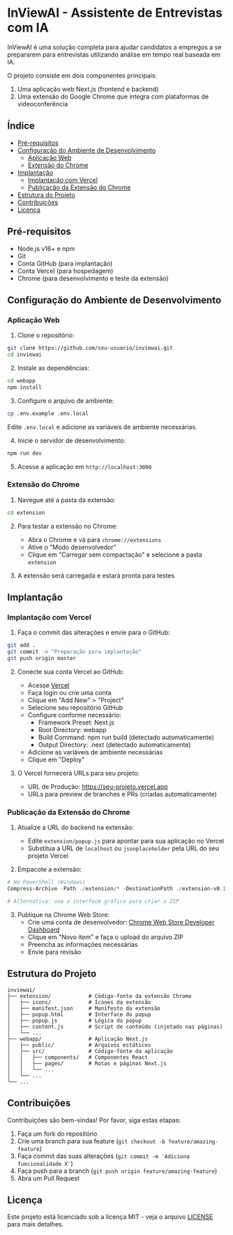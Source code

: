 # InViewAI - Assistente de Entrevistas com IA

InViewAI é uma solução completa para ajudar candidatos a empregos a se prepararem para entrevistas utilizando análise em tempo real baseada em IA.

O projeto consiste em dois componentes principais:
1. Uma aplicação web Next.js (frontend e backend)
2. Uma extensão do Google Chrome que integra com plataformas de videoconferência

## Índice

- [Pré-requisitos](#pré-requisitos)
- [Configuração do Ambiente de Desenvolvimento](#configuração-do-ambiente-de-desenvolvimento)
  - [Aplicação Web](#aplicação-web)
  - [Extensão do Chrome](#extensão-do-chrome)
- [Implantação](#implantação)
  - [Implantação com Vercel](#implantação-com-vercel)
  - [Publicação da Extensão do Chrome](#publicação-da-extensão-do-chrome)
- [Estrutura do Projeto](#estrutura-do-projeto)
- [Contribuições](#contribuições)
- [Licença](#licença)

## Pré-requisitos

- Node.js v16+ e npm
- Git
- Conta GitHub (para implantação)
- Conta Vercel (para hospedagem)
- Chrome (para desenvolvimento e teste da extensão)

## Configuração do Ambiente de Desenvolvimento

### Aplicação Web

1. Clone o repositório:
```bash
git clone https://github.com/seu-usuario/inviewai.git
cd inviewai
```

2. Instale as dependências:
```bash
cd webapp
npm install
```

3. Configure o arquivo de ambiente:
```bash
cp .env.example .env.local
```
Edite `.env.local` e adicione as variáveis de ambiente necessárias.

4. Inicie o servidor de desenvolvimento:
```bash
npm run dev
```

5. Acesse a aplicação em `http://localhost:3000`

### Extensão do Chrome

1. Navegue até a pasta da extensão:
```bash
cd extension
```

2. Para testar a extensão no Chrome:
   - Abra o Chrome e vá para `chrome://extensions`
   - Ative o "Modo desenvolvedor"
   - Clique em "Carregar sem compactação" e selecione a pasta `extension`

3. A extensão será carregada e estará pronta para testes

## Implantação

### Implantação com Vercel

1. Faça o commit das alterações e envie para o GitHub:
```bash
git add .
git commit -m "Preparação para implantação"
git push origin master
```

2. Conecte sua conta Vercel ao GitHub:
   - Acesse [Vercel](https://vercel.com)
   - Faça login ou crie uma conta
   - Clique em "Add New" > "Project"
   - Selecione seu repositório GitHub
   - Configure conforme necessário:
     - Framework Preset: Next.js
     - Root Directory: webapp
     - Build Command: npm run build (detectado automaticamente)
     - Output Directory: .next (detectado automaticamente)
   - Adicione as variáveis de ambiente necessárias
   - Clique em "Deploy"

3. O Vercel fornecerá URLs para seu projeto:
   - URL de Produção: https://seu-projeto.vercel.app
   - URLs para preview de branches e PRs (criadas automaticamente)

### Publicação da Extensão do Chrome

1. Atualize a URL do backend na extensão:
   - Edite `extension/popup.js` para apontar para sua aplicação no Vercel
   - Substitua a URL de `localhost` ou `jsonplaceholder` pela URL do seu projeto Vercel

2. Empacote a extensão:
```powershell
# No PowerShell (Windows)
Compress-Archive -Path ./extension/* -DestinationPath ./extension-v0.1.0.zip -Force

# Alternativa: use a interface gráfica para criar o ZIP
```

3. Publique na Chrome Web Store:
   - Crie uma conta de desenvolvedor: [Chrome Web Store Developer Dashboard](https://chrome.google.com/webstore/devconsole/)
   - Clique em "Novo item" e faça o upload do arquivo ZIP
   - Preencha as informações necessárias
   - Envie para revisão

## Estrutura do Projeto

```
inviewai/
├── extension/            # Código-fonte da extensão Chrome
│   ├── icons/            # Ícones da extensão
│   ├── manifest.json     # Manifesto da extensão
│   ├── popup.html        # Interface do popup
│   ├── popup.js          # Lógica do popup
│   ├── content.js        # Script de conteúdo (injetado nas páginas)
│   └── ...
├── webapp/               # Aplicação Next.js
│   ├── public/           # Arquivos estáticos
│   ├── src/              # Código-fonte da aplicação
│   │   ├── components/   # Componentes React
│   │   ├── pages/        # Rotas e páginas Next.js
│   │   └── ...
│   └── ...
└── ...
```

## Contribuições

Contribuições são bem-vindas! Por favor, siga estas etapas:

1. Faça um fork do repositório
2. Crie uma branch para sua feature (`git checkout -b feature/amazing-feature`)
3. Faça commit das suas alterações (`git commit -m 'Adiciona funcionalidade X'`)
4. Faça push para a branch (`git push origin feature/amazing-feature`)
5. Abra um Pull Request

## Licença

Este projeto está licenciado sob a licença MIT - veja o arquivo [LICENSE](LICENSE) para mais detalhes. 